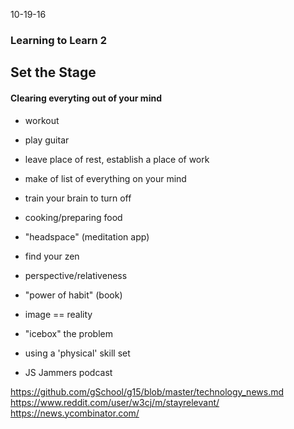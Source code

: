 10-19-16
### Learning to Learn 2

## Set the Stage

#### Clearing everyting out of your mind

  - workout
  - play guitar
  - leave place of rest, establish a place of work
  - make of list of everything on your mind
  - train your brain to turn off
  - cooking/preparing food
  - "headspace" (meditation app)
  - find your zen
  - perspective/relativeness
  - "power of habit" (book)
  - image == reality
  - "icebox" the problem
  - using a 'physical' skill set


  - JS Jammers podcast

  https://github.com/gSchool/g15/blob/master/technology_news.md
  https://www.reddit.com/user/w3cj/m/stayrelevant/
  https://news.ycombinator.com/

